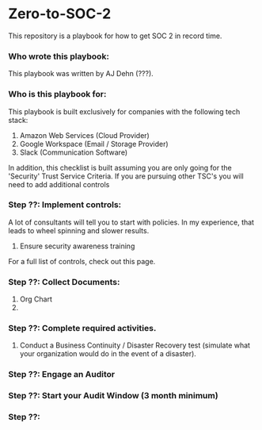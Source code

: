 # Zero-to-SOC-2
This repository is a playbook for how to get SOC 2 in record time. 

### Who wrote this playbook:
This playbook was written by AJ Dehn (???).

### Who is this playbook for:
This playbook is built exclusively for companies with the following tech stack:
1. Amazon Web Services (Cloud Provider)
2. Google Workspace (Email / Storage Provider)
3. Slack (Communication Software)

In addition, this checklist is built assuming you are only going for the 'Security' Trust Service Criteria. If you are pursuing other TSC's you will need to add additional controls


### Step ??: Implement controls:
A lot of consultants will tell you to start with policies. In my experience, that leads to wheel spinning and slower results.
1. Ensure security awareness training

For a full list of controls, check out this page.

### Step ??: Collect Documents:
1. Org Chart
2. 

### Step ??: Complete required activities.
1. Conduct a Business Continuity / Disaster Recovery test (simulate what your organization would do in the event of a disaster).

### Step ??: Engage an Auditor

### Step ??: Start your Audit Window (3 month minimum)

### Step ??: 

